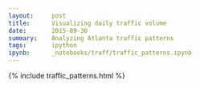 ```yaml
---
layout:     post
title:      Visualizing daily traffic volume
date:       2015-09-30
summary:    Analyzing Atlanta traffic patterns
tags:       ipython
ipynb:      _notebooks/traff/traffic_patterns.ipynb
---
```


{% include traffic_patterns.html %}
